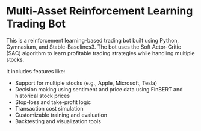 # Multi-Asset Reinforcement Learning Trading Bot

This is a reinforcement learning-based trading bot built using Python, Gymnasium, and Stable-Baselines3. 
The bot uses the Soft Actor-Critic (SAC) algorithm to learn profitable trading strategies while handling multiple stocks.

It includes features like:
- Support for multiple stocks (e.g., Apple, Microsoft, Tesla)
- Decision making using sentiment and price data using FinBERT and historical stock prices
- Stop-loss and take-profit logic
- Transaction cost simulation
- Customizable training and evaluation
- Backtesting and visualization tools
